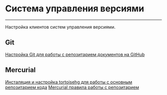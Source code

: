 # Система управления версиями #

---

Настройка клиентов систем управления версиями.

## Git ##

[Настройка Git для работы с репозитарием документов на GitHub](git_hub_setting.md)

## Mercurial ##

[Инсталяция и настройка tortoisehg для работы с основным репозитарием кода](mercurial_setting.md)
[Mercurial правила работы с репозитарием](development_environment/vcs/mercurial_terms_of_use/main.md)